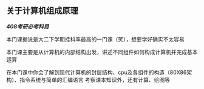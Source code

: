 ## 关于计算机组成原理
***408考研必考科目***

本门课据说是大二下学期挂科率最高的一门课（笑），想要学好确实不太容易

本门课主要是从计算机的内部结构出发，讲述不同组件如何构成计算机并完成基本运算

在本门课中你会了解到现代计算机的封层结构、cpu及各组件的构造（80X86架构）、指令系统与简单的汇编语言
考察课本知识外，还有计算、绘图等